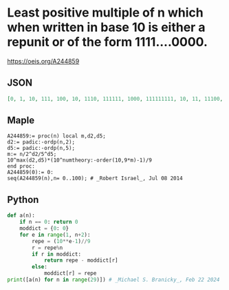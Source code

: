 # Least positive multiple of n which when written in base 10 is either a repunit or of the form 1111\.\.\.\.0000\.
https://oeis.org/A244859
## JSON
```JSON
[0, 1, 10, 111, 100, 10, 1110, 111111, 1000, 111111111, 10, 11, 11100, 111111, 1111110, 1110, 10000, 1111111111111111, 1111111110, 111111111111111111, 100, 111111, 110, 1111111111111111111111, 111000, 100, 1111110, 111111111111111111111111111, 11111100]
```
## Maple
```Maple
A244859:= proc(n) local m,d2,d5;
d2:= padic:-ordp(n,2);
d5:= padic:-ordp(n,5);
m:= n/2^d2/5^d5;
10^max(d2,d5)*(10^numtheory:-order(10,9*m)-1)/9
end proc:
A244859(0):= 0:
seq(A244859(n),n= 0..100); # _Robert Israel_, Jul 08 2014
```
## Python
```Python
def a(n):
    if n == 0: return 0
    moddict = {0: 0}
    for e in range(1, n+2):
        repe = (10**e-1)//9
        r = repe%n
        if r in moddict:
            return repe - moddict[r]
        else:
            moddict[r] = repe
print([a(n) for n in range(29)]) # _Michael S. Branicky_, Feb 22 2024
```
